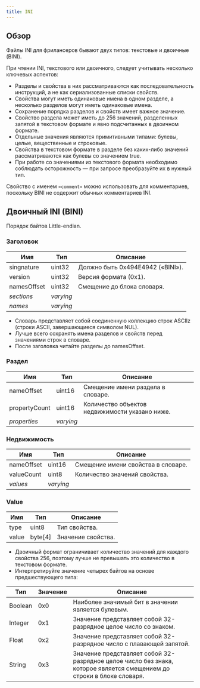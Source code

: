```yaml
---
title: INI
---
```


## Обзор

Файлы INI для фрилансеров бывают двух типов: текстовые и двоичные (BINI).

При чтении INI, текстового или двоичного, следует учитывать несколько ключевых аспектов:

* Разделы и свойства в них рассматриваются как последовательность инструкций, а не как сериализованные списки свойств.
* Свойства могут иметь одинаковые имена в одном разделе, а несколько разделов могут иметь одинаковые имена.
* Сохранение порядка разделов и свойств имеет важное значение.
* Свойство раздела может иметь до 256 значений, разделенных запятой в текстовом формате и явно подсчитанных в двоичном формате.
* Отдельные значения являются примитивными типами: булевы, целые, вещественные и строковые.
* Свойства в текстовом формате в разделе без каких-либо значений рассматриваются как булевы со значением true.
* При работе со значениями из текстового формата необходимо соблюдать осторожность — при запросе преобразуйте их в нужный тип.

Свойство с именем `«comment»` можно использовать для комментариев, поскольку BINI не содержит обычных комментариев INI.

## Двоичный INI (BINI)

Порядок байтов Little-endian.

### Заголовок

| Имя        | Тип      | Описание                  |
| ----------- | --------- | ---------------------------- |
| singnature  | uint32    | Должно быть 0x494E4942 («BINI»). |
| version     | uint32    | Версия формата (0x1).        |
| namesOffset | uint32    | Смещение до блока словаря.  |
| *sections*  | *varying* |                              |
| *names*     | *varying* |                              |

* Словарь представляет собой соединенную коллекцию строк ASCIIz (строки ASCII, завершающиеся символом NUL).
* Лучше всего сохранять имена разделов и свойств перед значениями строк в словаре.
* После заголовка читайте разделы до namesOffset.

### Раздел

| Имя          | Тип      | Описание                        |
| ------------- | --------- | ---------------------------------- |
| nameOffset    | uint16    | Смещение имени раздела в словаре. |
| propertyCount | uint16    | Количество объектов недвижимости указано ниже.    |
| *properties*  | *varying* |                                    |

### Недвижимость

| Имя       | Тип      | Описание                         |
| ---------- | --------- | ----------------------------------- |
| nameOffset | uint16    | Смещение имени свойства в словаре. |
| valueCount | uint8     | Количество значений свойства.          |
| *values*   | *varying* |                                     |

### Value

| Имя  | Тип    | Описание     |
| ----- | ------- | --------------- |
| type  | uint8   | Тип свойства.  |
| value | byte[4] | Значение свойства. |

* Двоичный формат ограничивает количество значений для каждого свойства 256, поэтому лучше не превышать это количество в текстовом формате.
* Интерпретируйте значение четырех байтов на основе предшествующего типа:

| Тип    | Значение | Описание                                                                      |
| ------- | ----- | -------------------------------------------------------------------------------- |
| Boolean | 0x0   | Наиболее значимый бит в значении является булевым.                                        |
| Integer | 0x1   | Значение представляет собой 32-разрядное целое число со знаком.                                           |
| Float   | 0x2   | Значение представляет собой 32-разрядное число с плавающей запятой.                                              |
| String  | 0x3   | Значение представляет собой 32-разрядное целое число без знака, которое является смещением до строки в блоке словаря. |
